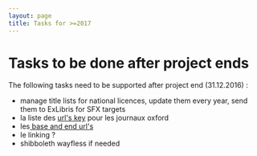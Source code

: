 ```yaml
---
layout: page
title: Tasks for >=2017
---
```


# Tasks to be done after project ends

The following tasks need to be supported after project end (31.12.2016) :

 * manage title lists for national licences, update them every year, send them to ExLibris for SFX targets
 * la liste des [url's key](https://github.com/swissbib/metadataNationalLicences/blob/master/python/generateTitleLists.py#L88) pour les journaux oxford
 * les[ base and end url's](https://github.com/swissbib/metadataNationalLicences/blob/master/python/generateTitleLists.py#L258)
 * le linking ?
 * shibboleth wayfless if needed
